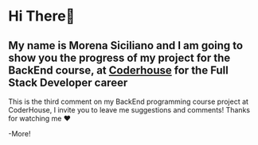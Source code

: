 # Hi There👋

## My name is Morena Siciliano and I am going to show you the progress of my project for the BackEnd course, at [Coderhouse](https://www.coderhouse.com/) for the Full Stack Developer career

This is the third comment on my BackEnd programming course project at CoderHouse, I invite you to leave me suggestions and comments! Thanks for watching me ❤️

-More!
